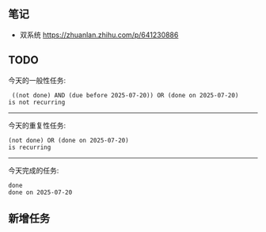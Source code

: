 ## 笔记
- 双系统 https://zhuanlan.zhihu.com/p/641230886

## TODO
今天的一般性任务:
```tasks
 ((not done) AND (due before 2025-07-20)) OR (done on 2025-07-20)
is not recurring
```
--- 
今天的重复性任务:
```tasks
(not done) OR (done on 2025-07-20)
is recurring
```
---
今天完成的任务:
```tasks
done
done on 2025-07-20 
```
## 新增任务

  



